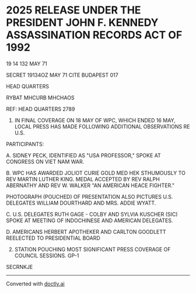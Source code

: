 # 2025 RELEASE UNDER THE PRESIDENT JOHN F. KENNEDY ASSASSINATION RECORDS ACT OF 1992

19 14 132 MAY 71

SECRET 19134OZ MAY 71 CITE BUDAPEST 017

HEAD QUARTERS

RYBAT MHCURB MHCHAOS

REF: HEAD QUARTERS 2789

1. IN FINAL COVERAGE ON 18 MAY OF WPC, WHICH ENDED 16 MAY, LOCAL PRESS HAS MADE FOLLOWING ADDITIONAL OBSERVATIONS RE U.S.

PARTICIPANTS:

A. SIDNEY PECK, IDENTIFIED AS "USA PROFESSOR," SPOKE AT CONGRESS ON VIET NAM WAR.

B. WPC HAS AWARDED JOLIOT CURIE GOLD MED HEK STHUMOUSLY TO REV MARTIN LUTHER KING. MEDAL ACCEPTED BY REV RALPH
ABERNATHY AND REV W. WALKER "AN AMERICAN HEACE FIGHTER."

PHOTOGRAPH (POUCHED) OF PRESENTATION ALSO PICTURES U.S. DELEGATES WILLIAM DOURTHARD AND MRS. ADDIE WYATT.

C. U.S. DELEGATES RUTH GAGE - COLBY AND SYLVIA KUSCHER (SIC) SPOKE AT MEETING OF INDOCHINESE AND AMERICAN DELEGATES.

D. AMERICANS HERBERT APOTHEKER AND CARLTON GOODLETT REELECTED TO PRESIDENTIAL BOARD

2. STATION POUCHING MOST SIGNIFICANT PRESS COVERAGE OF COUNCIL SESSIONS. GP-1

SECRNKJE


---
Converted with [doctly.ai](https://doctly.ai)
